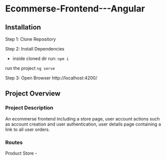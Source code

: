 # Ecommerse-Frontend---Angular

## Installation

Step 1:
Clone Repository

Step 2:
Install Dependencies

- inside cloned dir run:
  `npm i`

run the project
`ng serve`

Step 3:
Open Browser
http://localhost:4200/

## Project Overview

### Project Description

An ecommerse frontend including a store page, user account actions such as account creation and user authentication,
user details page containing a link to all user orders.

### Routes

Product Store -
